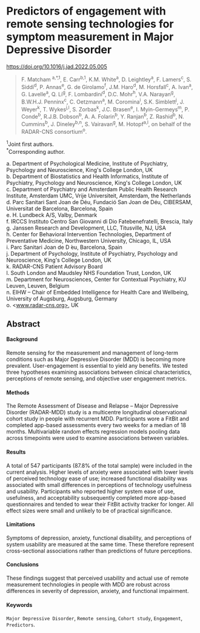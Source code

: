 # Predictors of engagement with remote sensing technologies for symptom measurement in Major Depressive Disorder

<https://doi.org/10.1016/j.jad.2022.05.005>

>F\. Matcham <sup>a,*,1</sup>, E. Carr<sup>b,1</sup>, K.M. White<sup>a</sup>, D. Leightley<sup>a</sup>, F. Lamers<sup>c</sup>, S. Siddi<sup>d</sup>, P. Annas<sup>e</sup>, G. de Girolamo<sup>f</sup>, J.M. Haro<sup>d</sup>, M. Horsfall<sup>c</sup>, A. Ivan<sup>a</sup>, G. Lavelle<sup>a</sup>, Q. Li<sup>g</sup>, F. Lombardini<sup>d</sup>, D.C. Mohr<sup>h</sup>, V.A. Narayan<sup>g</sup>, B.W.H.J. Penninx<sup>c</sup>, C. Oetzmann<sup>a</sup>, M. Coromina<sup>i</sup>, S.K. Simblett<sup>j</sup>, J. Weyer<sup>k</sup>, T. Wykes<sup>j,l</sup>, S. Zorbas<sup>k</sup>, J.C. Brasen<sup>e</sup>, I. Myin-Germeys<sup>m</sup>, P. Conde<sup>b</sup>, R.J.B. Dobson<sup>b</sup>, A. A. Folarin<sup>b</sup>, Y. Ranjan<sup>b</sup>, Z. Rashid<sup>b</sup>, N. Cummins<sup>b</sup>, J. Dineley<sup>b,n</sup>, S. Vairavan<sup>g</sup>, M. Hotopf<sup>a,l</sup>, on behalf of the RADAR-CNS consortium<sup>o</sup>.

<sup>1</sup>Joint first authors.  
<sup>*</sup>Corresponding author.


a. Department of Psychological Medicine, Institute of Psychiatry, Psychology and Neuroscience, King's College London, UK  
b. Department of Biostatistics and Health Informatics, Institute of Psychiatry, Psychology and Neuroscience, King's College London, UK  
c. Department of Psychiatry and Amsterdam Public Health Research Institute, Amsterdam UMC, Vrije Universiteit, Amsterdam, the Netherlands  
d. Parc Sanitari Sant Joan de Déu, Fundació San Joan de Déu, CIBERSAM, Universitat de Barcelona, Barcelona, Spain  
e. H\. Lundbeck A/S, Valby, Denmark  
f. IRCCS Instituto Centro San Giovanni di Dio Fatebenefratelli, Brescia, Italy  
g. Janssen Research and Development, LLC, Titusville, NJ, USA  
h. Center for Behavioral Intervention Technologies, Department of Preventative Medicine, Northwestern University, Chicago, IL, USA  
i. Parc Sanitari Joan de D ́eu, Barcelona, Spain  
j. Department of Psychology, Institute of Psychiatry, Psychology and Neuroscience, King's College London, UK  
k. RADAR-CNS Patient Advisory Board  
l. South London and Maudsley NHS Foundation Trust, London, UK  
m. Department for Neurosciences, Center for Contextual Psychiatry, KU Leuven, Leuven, Belgium  
n. EIHW – Chair of Embedded Intelligence for Health Care and Wellbeing, University of Augsburg, Augsburg, Germany  
o. <www.radar-cns.org>, UK  

## Abstract

#### Background

Remote sensing for the measurement and management of long-term conditions such as Major Depressive Disorder (MDD) is becoming more prevalent. User-engagement is essential to yield any benefits. We tested three hypotheses examining associations between clinical characteristics, perceptions of remote sensing, and objective user engagement metrics.

#### Methods

The Remote Assessment of Disease and Relapse – Major Depressive Disorder (RADAR-MDD) study is a multicentre longitudinal observational cohort study in people with recurrent MDD. Participants wore a FitBit and completed app-based assessments every two weeks for a median of 18 months. Multivariable random effects regression models pooling data across timepoints were used to examine associations between variables.

#### Results

A total of 547 participants (87.8% of the total sample) were included in the current analysis. Higher levels of anxiety were associated with lower levels of perceived technology ease of use; increased functional disability was associated with small differences in perceptions of technology usefulness and usability. Participants who reported higher system ease of use, usefulness, and acceptability subsequently completed more app-based questionnaires and tended to wear their FitBit activity tracker for longer. All effect sizes were small and unlikely to be of practical significance.

#### Limitations

Symptoms of depression, anxiety, functional disability, and perceptions of system usability are measured at the same time. These therefore represent cross-sectional associations rather than predictions of future perceptions.

#### Conclusions

These findings suggest that perceived usability and actual use of remote measurement technologies in people with MDD are robust across differences in severity of depression, anxiety, and functional impairment.

#### Keywords

`Major Depressive Disorder`, `Remote sensing`, `Cohort study`, `Engagement`, `Predictors`.



